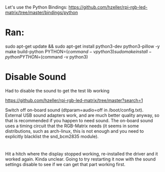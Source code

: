 Let's use the Python Bindings:
https://github.com/hzeller/rpi-rgb-led-matrix/tree/master/bindings/python

# Ran:

sudo apt-get update && sudo apt-get install python3-dev python3-pillow -y
make build-python PYTHON=$(command -v python3)
sudo make install-python PYTHON=$(command -v python3)

# Disable Sound

Had to disable the sound to get the test lib working

https://github.com/hzeller/rpi-rgb-led-matrix/tree/master?search=1

Switch off on-board sound (dtparam=audio=off in /boot/config.txt). External USB sound adapters work, and are much better quality anyway, so that is recommended if you happen to need sound. The on-board sound uses a timing circuit that the RGB-Matrix needs (it seems in some distributions, such as arch-linux, this is not enough and you need to explicitly blacklist the snd_bcm2835 module).

# 

Hit a hitch where the display stopped working, re-installed the driver and it worked again.  Kinda unclear.  Going to try restarting it now with the sound settings disable to see if we can get that part working first.
